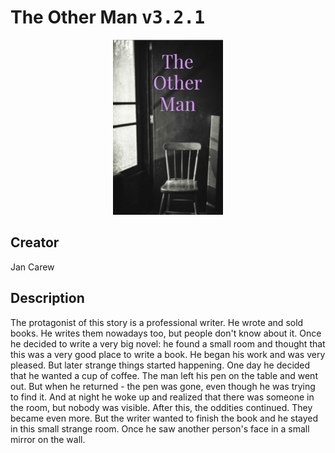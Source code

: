 
# The Other Man <kbd>v3.2.1</kbd>

<center>
  <img src="./cover-1024.jpg"/>
</center>

## Creator
Jan Carew

## Description
The protagonist of this story is a professional writer. He wrote and sold books. He writes them nowadays too, but people don't know about it. Once he decided to write a very big novel: he found a small room and thought that this was a very good place to write a book. He began his work and was very pleased. But later strange things started happening. One day he decided that he wanted a cup of coffee. The man left his pen on the table and went out. But when he returned - the pen was gone, even though he was trying to find it. And at night he woke up and realized that there was someone in the room, but nobody was visible. After this, the oddities continued. They became even more. But the writer wanted to finish the book and he stayed in this small strange room. Once he saw another person's face in a small mirror on the wall.
